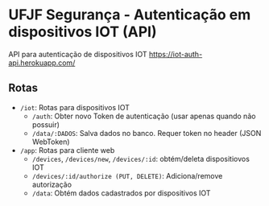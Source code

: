 # UFJF Segurança - Autenticação em dispositivos IOT (API)

API para autenticação de dispositivos IOT https://iot-auth-api.herokuapp.com/

## Rotas

- `/iot`: Rotas para dispositivos IOT
  - `/auth`: Obter novo Token de autenticação (usar apenas quando não possuir)
  - `/data/:DADOS`: Salva dados no banco. Requer token no header (JSON WebToken)
- `/app`: Rotas para cliente web
  - `/devices`, `/devices/new`, `/devices/:id`: obtém/deleta dispositiovos IOT
  - `/devices/:id/authorize (PUT, DELETE)`: Adiciona/remove autorização
  - `/data`: Obtém dados cadastrados por dispositivos IOT  
